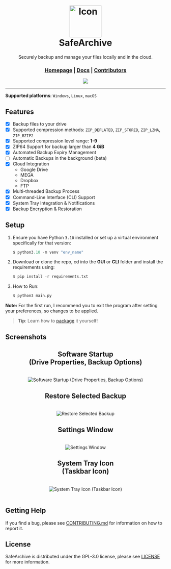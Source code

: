 <div align="center">
    <h1>
        <img 
            src="/assets/ICO/icon.ico" 
            height="100" 
            width="100" 
            alt="Icon" 
        />
        <div>SafeArchive</div>
    </h1>
    <p>Securely backup and manage your files locally and in the cloud.</p>
    <h3>
        <a href="https://github.com/KafetzisThomas/SafeArchive">Homepage</a> | 
        <a href="https://github.com/KafetzisThomas/SafeArchive/tree/main/docs">Docs</a> | 
        <a href="https://github.com/KafetzisThomas/SafeArchive/graphs/contributors">Contributors</a>
    </h3>
    <a href="https://github.com/KafetzisThomas/SafeArchive/releases">
        <img src = 'https://img.shields.io/github/v/release/KafetzisThomas/SafeArchive?include_prereleases&label=Latest%20Release'/>
    </a>
</div>

---

**Supported platforms**: `Windows`, `Linux`, `macOS`

## Features

- [X] Backup files to your drive
- [X] Supported compression methods: `ZIP_DEFLATED`, `ZIP_STORED`, `ZIP_LZMA`, `ZIP_BZIP2`
- [X] Supported compression level range: **1-9**
- [X] ZIP64 Support for backup larger than **4 GiB**
- [X] Automated Backup Expiry Management
- [ ] Automatic Backups in the background (beta)
- [X] Cloud Integration
    * Google Drive
    * MEGA
    * Dropbox
    * FTP
- [X] Multi-threaded Backup Process
- [X] Command-Line Interface (CLI) Support
- [X] System Tray Integration & Notifications
- [X] Backup Encryption & Restoration

## Setup

1. Ensure you have Python `3.10` installed or set up a virtual environment specifically for that version:

    ```py
    $ python3.10 -m venv "env_name"
    ```

2. Download or clone the repo, cd into the **GUI** or **CLI** folder and install the requirements using:

    ```py
    $ pip install -r requirements.txt
    ```

3. How to Run:

    ```py
    $ python3 main.py
    ```

**Note:** For the first run, I recommend you to exit the program after setting your preferences, so changes to be applied.

> **Tip**: Learn how to [package](https://github.com/KafetzisThomas/SafeArchive/blob/main/docs/package_program.md) it yourself!

## Screenshots

<div align = 'center'>
    <h2>Software Startup<br>(Drive Properties, Backup Options)</h2>
    <br>
    <img
        alt = 'Software Startup (Drive Properties, Backup Options)' 
        src = 'https://github.com/KafetzisThomas/SafeArchive/assets/105563667/3361483c-876c-4e08-911f-413233739bec'>
    <br>
    <h2>Restore Selected Backup</h2>
    <br>
    <img
        alt = 'Restore Selected Backup' 
        src = 'https://github.com/KafetzisThomas/SafeArchive/assets/105563667/cee02400-6b7d-482d-a871-4c7e0ba3853a'>
    <br>
    <h2>Settings Window</h2>
    <br>
    <img
        alt = 'Settings Window'
        src = 'https://github.com/KafetzisThomas/SafeArchive/assets/105563667/2c1a016c-8b80-42e9-a10e-50c933627f87'>
    <br>
    <h2>System Tray Icon<br>(Taskbar Icon)</h2>
    <br>
    <img
        alt = 'System Tray Icon (Taskbar Icon)'
        src = 'https://user-images.githubusercontent.com/105563667/236020690-da79fd52-fce6-4266-8d66-e0ad3a8d2583.png'>
    <br>
</div>

<br>

## Getting Help

If you find a bug, please see [CONTRIBUTING.md](https://github.com/KafetzisThomas/SafeArchive/blob/main/CONTRIBUTING.md) for information on how to report it.

## License

SafeArchive is distributed under the GPL-3.0 license, please see [LICENSE](https://github.com/KafetzisThomas/SafeArchive/blob/main/LICENSE) for more information.
